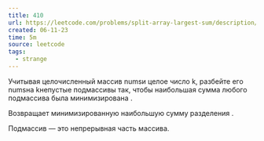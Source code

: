 ```yaml
---
title: 410
url: https://leetcode.com/problems/split-array-largest-sum/description/
created: 06-11-23
time: 5m
source: leetcode
tags:
  - strange
---
```


Учитывая целочисленный массив numsи целое число k, разбейте его numsна kнепустые подмассивы так, чтобы наибольшая сумма любого подмассива была минимизирована .

Возвращает минимизированную наибольшую сумму разделения .

Подмассив — это непрерывная часть массива.